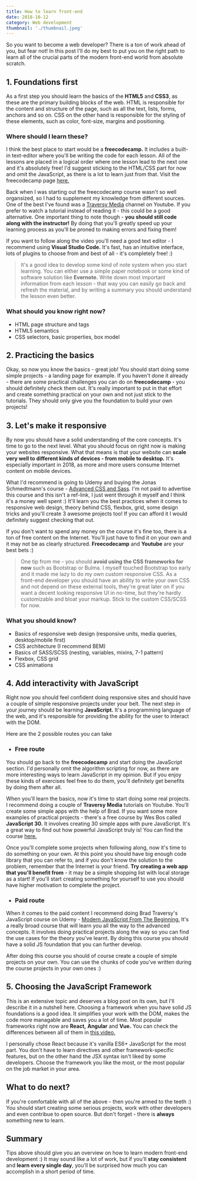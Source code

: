 ```yaml
---
title: How to learn front-end
date: 2018-10-12
category: Web development
thumbnail: './thumbnail.jpeg'
---
```


So you want to become a web developer? There is a ton of work ahead of you, but fear not! In this post I'll do my best to put you on the right path to learn all of the crucial parts of the modern front-end world from absolute scratch.

## 1. Foundations first

As a first step you should learn the basics of the **HTML5** and **CSS3**, as these are the primary building blocks of the web. HTML is responsible for the content and structure of the page, such as all the text, lists, forms, anchors and so on. CSS on the other hand is responsible for the styling of these elements, such as color, font-size, margins and positioning.

### Where should I learn these?

I think the best place to start would be a **freecodecamp.** It includes a built-in text-editor where you'll be writing the code for each lesson. All of the lessons are placed in a logical order where one lesson lead to the next one and it's absolutely free! I'd suggest sticking to the HTML/CSS part for now and omit the JavaScript, as there is a lot to learn just from that. Visit the freecodecamp page [here.](https://www.freecodecamp.org/)

Back when I was starting out the freecodecamp course wasn't so well organsized, so I had to supplement my knowledge from different sources. One of the best I've found was a [Traversy Media](https://www.youtube.com/watch?v=UB1O30fR-EE&list=PLillGF-RfqbZTASqIqdvm1R5mLrQq79CU) channel on Youtube. If you prefer to watch a tutorial instead of reading it - this could be a good alternative. One important thing to note though - **you should still code along with the instructor!** By doing that you'll greatly speed up your learning process as you'll be proned to making errors and fixing them!

If you want to follow along the video you'll need a good text editor - I recommend using **Visual Studio Code.** It's fast, has an intuitive interface, lots of plugins to choose from and best of all - it's completely free! :)

> It's a good idea to develop some kind of note system when you start learning. You can either use a simple paper notebook or some kind of software solution like **Evernote.** Write down most important information from each lesson - that way you can easily go back and refresh the material, and by writing a summary you should understand the lesson even better.

### What should you know right now?
* HTML page structure and tags
* HTML5 semantics
* CSS selectors, basic properties, box model


## 2. Practicing the basics

Okay, so now you know the basics - great job! You should start doing some simple projects - a landing page for example. If you haven't done it already - there are some practical challenges you can do on **freecodecamp** - you should definitely check them out. It's really important to put in that effort and create something practical on your own and not just stick to the tutorials. They should only give you the foundation to build your own projects! 


## 3. Let's make it responsive

By now you should have a solid understanding of the core concepts. It's time to go to the next level. What you should focus on right now is making your websites responsive. What that means is that your website can **scale very well to different kinds of devices - from mobile to desktop.** It's especially important in 2018, as more and more users consume Internet content on mobile devices.

What I'd recommend is going to Udemy and buying the Jonas Schmedtmann's course - [Advanced CSS and Sass](https://www.udemy.com/advanced-css-and-sass/?couponCode=GITHUB4). I'm not paid to advertise this course and this isn't a ref-link, I just went through it myself and I think it's a money well spent :) It'll learn you the best practices when it comes to responsive web design, theory behind CSS, flexbox, grid, some design tricks and you'll create 3 awesome projects too! If you can afford it I would definitely suggest checking that out.

If you don't want to spend any money on the course it's fine too, there is a ton of free content on the Internet. You'll just have to find it on your own and it may not be as clearly structured. **Freecodecamp** and **Youtube** are your best bets :)

>One tip from me - you should **avoid using the CSS frameworks for now** such as Bootstrap or Bulma. I myself touched Bootstrap too early and it made me lazy to do my own custom responsive CSS. As a front-end developer you should have an ability to write your own CSS and not depend on these external tools, they're great later on if you want a decent looking responsive UI in no-time, but they're hardly customizable and bloat your markup. Stick to the custom CSS/SCSS for now.

### What you should know?
* Basics of responsive web design (responsive units, media queries, desktop/mobile first)
* CSS architecture (I recommend BEM)
* Basics of SASS/SCSS (nesting, variables, mixins, 7-1 pattern)
* Flexbox, CSS grid
* CSS animations

## 4. Add interactivity with JavaScript

Right now you should feel confident doing responsive sites and should have a couple of simple responsive projects under your belt. The next step in your journey should be learning **JavaScript.** It's a programming language of the web, and it's responsible for providing the ability for the user to interact with the DOM.

Here are the 2 possible routes you can take

* ### Free route

You should go back to the **freecodecamp** and start doing the JavaScript section. I'd personally omit the algorithm scripting for now, as there are more interesting ways to learn JavaScript in my opinion. But if you enjoy these kinds of exercises feel free to do them, you'll definitely get benefits by doing them after all.

When you'll learn the basics, now it's time to start doing some real projects. I recommend doing a couple of **Traversy Media** tutorials on Youtube. You'll create some simple apps with the help of Brad. If you want some more examples of practical projects - there's a free course by Wes Bos called **JavaScript 30.** It involves creating 30 simple apps with pure JavaScript. It's a great way to find out how powerful JavaScript truly is! You can find the course [here.](https://javascript30.com/)

Once you'll complete some projects when following along, now it's time to do something on your own. At this point you should have big enough code library that you can refer to, and if you don't know the solution to the problem, remember that the Internet is your friend. **Try creating a web app that you'll benefit from** - it may be a simple shopping list with local storage as a start! If you'll start creating something for yourself to use you should have higher motivation to complete the project.

* ### Paid route

When it comes to the paid content I recommend doing Brad Traversy's JavaScript course on Udemy - [Modern JavaScript From The Beginning.](https://www.udemy.com/modern-javascript-from-the-beginning/) It's a really broad course that will learn you all the way to the advanced concepts. It involves doing practical projects along the way so you can find the use cases for the theory you've learnt. By doing this course you should have a solid JS foundation that you can further develop.

After doing this course you should of course create a couple of simple projects on your own. You can use the chunks of code you've written during the course projects in your own ones :)

## 5. Choosing the JavaScript Framework

This is an extensive topic and deserves a blog post on its own, but I'll describe it in a nutshell here. Choosing a framework when you have solid JS foundations is a good idea. It simplifies your work with the DOM, makes the code more managable and saves you a lot of time. Most popular frameworks right now are **React,** **Angular** and **Vue.** You can check the differences between all of them in [this video.](https://www.youtube.com/watch?v=SWZ_4YBFBhs)

I personally chose React because it's vanilla ES6+ JavaScript for the most part. You don't have to learn directives and other framework-specific features, but on the other hand the JSX syntax isn't liked by some developers. Choose the framework you like the most, or the most popular on the job market in your area.

## What to do next?

If you're comfortable with all of the above - then you're armed to the teeth :) You should start creating some serious projects, work with other developers and even contribue to open source. But don't forget - there is **always** something new to learn.

## Summary

Tips above should give you an overview on how to learn modern front-end development :) It may sound like a lot of work, but if you'll **stay consistent** and **learn every single day**, you'll be surprised how much you can accomplish in a short period of time.